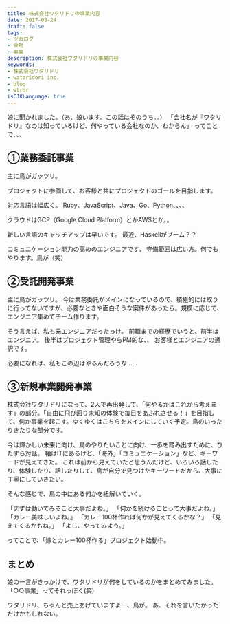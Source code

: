 ```yaml
---
title: 株式会社ワタリドリの事業内容
date: 2017-08-24
draft: false
tags:
- ツカログ
- 会社
- 事業
description: 株式会社ワタリドリの事業内容
keywords:
- 株式会社ワタリドリ
- wataridori inc.
- blog
- wtrdr
isCJKLanguage: true
---
```

娘に聞かれました。（あ、娘います。この話はそのうち。。）
「会社名が『ワタリドリ』なのは知っているけど、何やっている会社なのか、わからん」
ってことで、、、

## ①業務委託事業
主に鳥がガッツリ。

プロジェクトに参画して、お客様と共にプロジェクトのゴールを目指します。

対応言語は幅広く。
Ruby、JavaScript、Java、Go、Python、、、、

クラウドはGCP（Google Cloud Platform）とかAWSとか。。

新しい言語のキャッチアップは早いです。
最近、Haskellがブーム？？

コミュニケーション能力の高めのエンジニアです。
守備範囲は広い方。何でもやります。鳥が（笑）

## ②受託開発事業
主に鳥がガッツリ。
今は業務委託がメインになっているので、積極的には取りに行ってないですが、必要なときや面白そうな案件があったら。規模に応じて、エンジニア集めてチーム作ります。

そう言えば、私も元エンジニアだったっけ。
前職までの経歴でいうと、前半はエンジニア。
後半はプロジェクト管理やらPM的な、、
お客様とエンジニアの通訳です。

必要になれば、私もこの辺はやるんだろうな……

## ③新規事業開発事業
株式会社ワタリドリになって、2人で再出発して、「何やるかはこれから考えます」の部分。「自由に飛び回り未知の体験で毎日をあふれさせる！」を目指して、何か事業を起こす。ゆくゆくはこちらをメインにしていく予定。鳥のいったりきたりな部分です。

今は輝かしい未来に向け、鳥のやりたいことに向け、一歩を踏み出すために、ひたすら対話。
軸はITにあるけど、「海外」「コミュニケーション」など、キーワードが見えてきた。
これは前から見えていたと思うんだけど、いろいろ話したり、体験したり、話したりして、鳥が自分で見つけたキーワードだから、大事に丁寧にしていきたい。

そんな感じで、鳥の中にある何かを紐解いていく。

「まずは動いてみること大事だよね。」
「何かを続けることって大事だよね。」
「カレー美味しいよね。」
「カレー100杯作れば何かが見えてくるかな？」
「見えてくるかもね。」
「よし、やってみよう。」

ってことで、「嫁とカレー100杯作る」プロジェクト始動中。


## まとめ
娘の一言がきっかけで、ワタリドリが何をしているのかをまとめてみました。
「○○事業」ってそれっぽく(笑)

ワタリドリ、ちゃんと売上あげていますよー、鳥が。
あ、それを言いたかっただけかもしれない。

